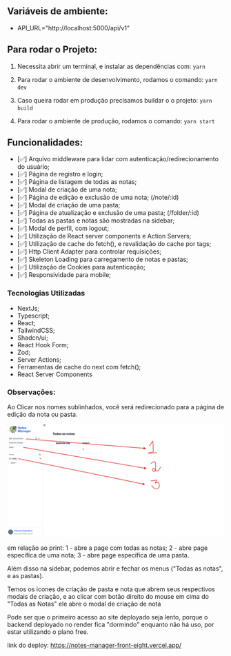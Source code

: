 ## Variáveis de ambiente:

- API_URL="http://localhost:5000/api/v1"

## Para rodar o Projeto:

1. Necessita abrir um terminal, e instalar as dependências com:
   `yarn`

2. Para rodar o ambiente de desenvolvimento, rodamos o comando:
   `yarn dev`

3. Caso queira rodar em produção precisamos buildar o o projeto:
   `yarn build`

4. Para rodar o ambiente de produção, rodamos o comando:
   `yarn start`

## Funcionalidades:

- [✅] Arquivo middleware para lidar com autenticação/redirecionamento do usuário;
- [✅] Página de registro e login;
- [✅] Página de listagem de todas as notas;
- [✅] Modal de criação de uma nota;
- [✅] Página de edição e exclusão de uma nota; (/note/:id)
- [✅] Modal de criação de uma pasta;
- [✅] Página de atualização e exclusão de uma pasta; (/folder/:id)
- [✅] Todas as pastas e notas são mostradas na sidebar;
- [✅] Modal de perfil, com logout;
- [✅] Utilização de React server components e Action Servers;
- [✅] Utilização de cache do fetch(), e revalidação do cache por tags;
- [✅] Http Client Adapter para controlar requisições;
- [✅] Skeleton Loading para carregamento de notas e pastas;
- [✅] Utilização de Cookies para autenticação;
- [✅] Responsividade para mobile;

### Tecnologias Utilizadas

- NextJs;
- Typescript;
- React;
- TailwindCSS;
- Shadcn/ui;
- React Hook Form;
- Zod;
- Server Actions;
- Ferramentas de cache do next com fetch();
- React Server Components

### Observações:

Ao Clicar nos nomes sublinhados, você será redirecionado para a página de edição da nota ou pasta.

![alt text](image-1.png)

em relação ao print:
1 - abre a page com todas as notas;
2 - abre page específica de uma nota;
3 - abre page específica de uma pasta.

Além disso na sidebar, podemos abrir e fechar os menus ("Todas as notas", e as pastas).

Temos os icones de criação de pasta e nota que abrem seus respectivos modais de criação, e ao clicar com botão direito do mouse em cima do "Todas as Notas" ele abre o modal de criação de nota

Pode ser que o primeiro acesso ao site deployado seja lento, porque o backend deployado no render fica "dormindo" enquanto não há uso, por estar utilizando o plano free.

link do deploy: https://notes-manager-front-eight.vercel.app/
